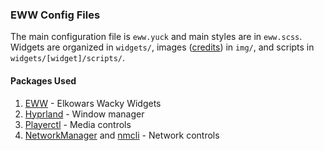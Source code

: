 ### EWW Config Files
The main configuration file is `eww.yuck` and main styles are in `eww.scss`. Widgets are organized in `widgets/`, images ([credits](./img/credits.txt)) in `img/`, and scripts in `widgets/[widget]/scripts/`.

#### Packages Used
1. [EWW](https://github.com/elkowar/eww) - Elkowars Wacky Widgets
2. [Hyprland](https://hyprland.org) - Window manager
3. [Playerctl](https://github.com/altdesktop/playerctl) - Media controls
4. [NetworkManager](https://wiki.archlinux.org/title/NetworkManager) and [nmcli](https://wiki.archlinux.org/title/NetworkManager#nmcli_examples) - Network controls

